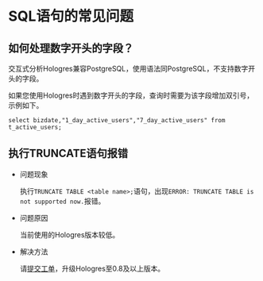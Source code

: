 # SQL语句的常见问题

## 如何处理数字开头的字段？

交互式分析Hologres兼容PostgreSQL，使用语法同PostgreSQL，不支持数字开头的字段。

如果您使用Hologres时遇到数字开头的字段，查询时需要为该字段增加双引号，示例如下。

```
select bizdate,"1_day_active_users","7_day_active_users" from t_active_users;
```

## 执行TRUNCATE语句报错

-   问题现象

    执行`TRUNCATE TABLE <table name>;`语句，出现`ERROR: TRUNCATE TABLE is not supported now.`报错。

-   问题原因

    当前使用的Hologres版本较低。

-   解决方法

    请[提交工单](https://selfservice.console.aliyun.com/ticket/createIndex?spm=5176.2020520129.console-base-top.dwork-order-1.29d546aee0gsiH)，升级Hologres至0.8及以上版本。



